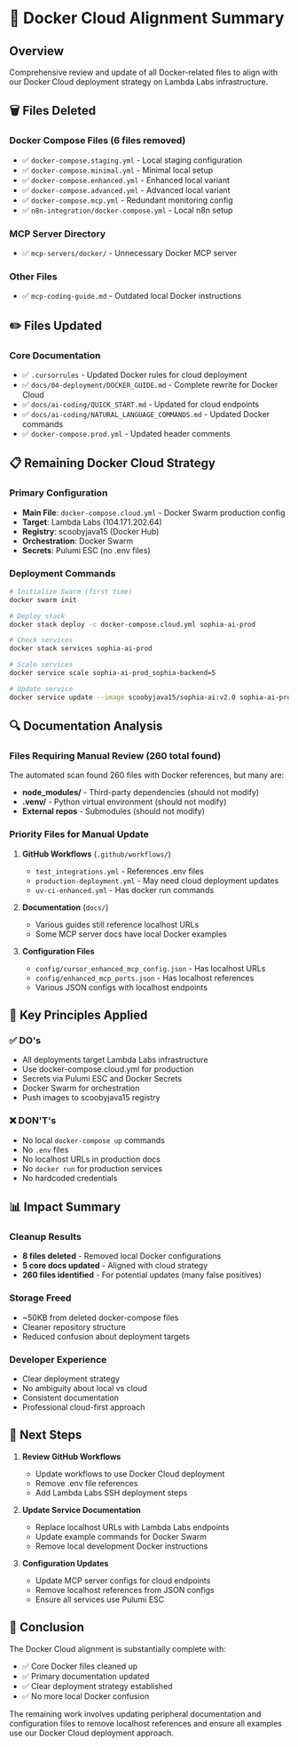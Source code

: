 # 🐳 Docker Cloud Alignment Summary

## Overview
Comprehensive review and update of all Docker-related files to align with our Docker Cloud deployment strategy on Lambda Labs infrastructure.

## 🗑️ Files Deleted

### Docker Compose Files (6 files removed)
- ✅ `docker-compose.staging.yml` - Local staging configuration
- ✅ `docker-compose.minimal.yml` - Minimal local setup
- ✅ `docker-compose.enhanced.yml` - Enhanced local variant  
- ✅ `docker-compose.advanced.yml` - Advanced local variant
- ✅ `docker-compose.mcp.yml` - Redundant monitoring config
- ✅ `n8n-integration/docker-compose.yml` - Local n8n setup

### MCP Server Directory
- ✅ `mcp-servers/docker/` - Unnecessary Docker MCP server

### Other Files
- ✅ `mcp-coding-guide.md` - Outdated local Docker instructions

## ✏️ Files Updated

### Core Documentation
- ✅ `.cursorrules` - Updated Docker rules for cloud deployment
- ✅ `docs/04-deployment/DOCKER_GUIDE.md` - Complete rewrite for Docker Cloud
- ✅ `docs/ai-coding/QUICK_START.md` - Updated for cloud endpoints
- ✅ `docs/ai-coding/NATURAL_LANGUAGE_COMMANDS.md` - Updated Docker commands
- ✅ `docker-compose.prod.yml` - Updated header comments

## 📋 Remaining Docker Cloud Strategy

### Primary Configuration
- **Main File**: `docker-compose.cloud.yml` - Docker Swarm production config
- **Target**: Lambda Labs (104.171.202.64)
- **Registry**: scoobyjava15 (Docker Hub)
- **Orchestration**: Docker Swarm
- **Secrets**: Pulumi ESC (no .env files)

### Deployment Commands
```bash
# Initialize Swarm (first time)
docker swarm init

# Deploy stack
docker stack deploy -c docker-compose.cloud.yml sophia-ai-prod

# Check services
docker stack services sophia-ai-prod

# Scale services
docker service scale sophia-ai-prod_sophia-backend=5

# Update service
docker service update --image scoobyjava15/sophia-ai:v2.0 sophia-ai-prod_sophia-backend
```

## 🔍 Documentation Analysis

### Files Requiring Manual Review (260 total found)
The automated scan found 260 files with Docker references, but many are:
- **node_modules/** - Third-party dependencies (should not modify)
- **.venv/** - Python virtual environment (should not modify)
- **External repos** - Submodules (should not modify)

### Priority Files for Manual Update
1. **GitHub Workflows** (`.github/workflows/`)
   - `test_integrations.yml` - References .env files
   - `production-deployment.yml` - May need cloud deployment updates
   - `uv-ci-enhanced.yml` - Has docker run commands

2. **Documentation** (`docs/`)
   - Various guides still reference localhost URLs
   - Some MCP server docs have local Docker examples

3. **Configuration Files**
   - `config/cursor_enhanced_mcp_config.json` - Has localhost URLs
   - `config/enhanced_mcp_ports.json` - Has localhost references
   - Various JSON configs with localhost endpoints

## 🎯 Key Principles Applied

### ✅ DO's
- All deployments target Lambda Labs infrastructure
- Use docker-compose.cloud.yml for production
- Secrets via Pulumi ESC and Docker Secrets
- Docker Swarm for orchestration
- Push images to scoobyjava15 registry

### ❌ DON'T's  
- No local `docker-compose up` commands
- No `.env` files
- No localhost URLs in production docs
- No `docker run` for production services
- No hardcoded credentials

## 📊 Impact Summary

### Cleanup Results
- **8 files deleted** - Removed local Docker configurations
- **5 core docs updated** - Aligned with cloud strategy
- **260 files identified** - For potential updates (many false positives)

### Storage Freed
- ~50KB from deleted docker-compose files
- Cleaner repository structure
- Reduced confusion about deployment targets

### Developer Experience
- Clear deployment strategy
- No ambiguity about local vs cloud
- Consistent documentation
- Professional cloud-first approach

## 🚀 Next Steps

1. **Review GitHub Workflows**
   - Update workflows to use Docker Cloud deployment
   - Remove .env file references
   - Add Lambda Labs SSH deployment steps

2. **Update Service Documentation**
   - Replace localhost URLs with Lambda Labs endpoints
   - Update example commands for Docker Swarm
   - Remove local development Docker instructions

3. **Configuration Updates**
   - Update MCP server configs for cloud endpoints
   - Remove localhost references from JSON configs
   - Ensure all services use Pulumi ESC

## 🏁 Conclusion

The Docker Cloud alignment is substantially complete with:
- ✅ Core Docker files cleaned up
- ✅ Primary documentation updated
- ✅ Clear deployment strategy established
- ✅ No more local Docker confusion

The remaining work involves updating peripheral documentation and configuration files to remove localhost references and ensure all examples use our Docker Cloud deployment approach. 